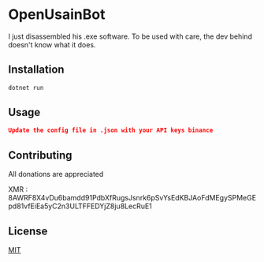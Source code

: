 # OpenUsainBot

I just disassembled his .exe software. To be used with care, the dev behind doesn't know what it does. 

## Installation

```bash
dotnet run 
```

## Usage

```json
Update the config file in .json with your API keys binance
```

## Contributing
All donations are appreciated
 
XMR : 8AWRF8X4vDu6bamdd91PdbXfRugsJsnrk6pSvYsEdKBJAoFdMEgySPMeGEpd81vfEiEa5yC2n3ULTFFEDYjZ8ju8LecRuE1

## License
[MIT](https://choosealicense.com/licenses/mit/)
